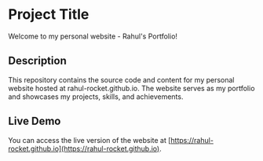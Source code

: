 # Project Title

Welcome to my personal website - Rahul's Portfolio!

## Description

This repository contains the source code and content for my personal website hosted at rahul-rocket.github.io. The website serves as my portfolio and showcases my projects, skills, and achievements.

## Live Demo

You can access the live version of the website at [https://rahul-rocket.github.io](https://rahul-rocket.github.io).
